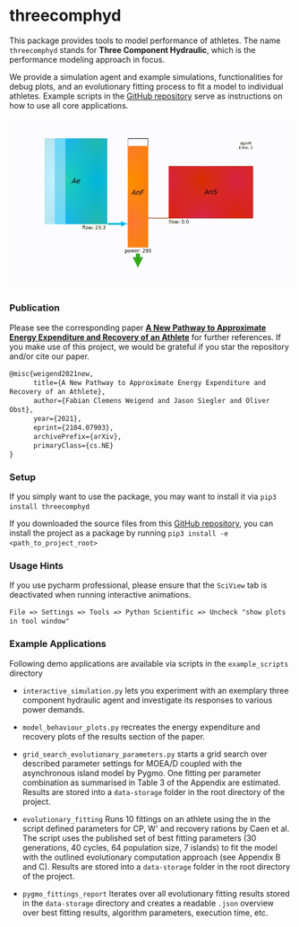 # threecomphyd

This package provides tools to model performance of athletes. The name `threecomphyd` stands for 
__Three Component Hydraulic__, which is the performance modeling approach in focus. 

We provide a simulation agent and example simulations, functionalities for debug plots, and an evolutionary fitting process to fit a model to individual athletes. 
Example scripts in the [GitHub repository](https://github.com/faweigend/three_comp_hyd) serve as instructions on 
how to use all core applications.

![](./httpdocs/title.gif)

### Publication

Please see the corresponding paper 
[__A New Pathway to Approximate Energy Expenditure and Recovery of an Athlete__](https://arxiv.org/abs/2104.07903) for 
further references. If you make use of this project, we would be grateful if 
you star the repository and/or cite our paper.
```
@misc{weigend2021new,
      title={A New Pathway to Approximate Energy Expenditure and Recovery of an Athlete}, 
      author={Fabian Clemens Weigend and Jason Siegler and Oliver Obst},
      year={2021},
      eprint={2104.07903},
      archivePrefix={arXiv},
      primaryClass={cs.NE}
}
```

### Setup

If you simply want to use the package, you may want to install it via `pip3 install threecomphyd`

If you downloaded the source files from this [GitHub repository](https://github.com/faweigend/three_comp_hyd), 
you can install the project as a package by running `pip3 install -e <path_to_project_root>`


### Usage Hints

If you use pycharm professional, please ensure that the `SciView` tab is deactivated when running interactive animations.
```
File => Settings => Tools => Python Scientific => Uncheck "show plots in tool window"
```

### Example Applications

Following demo applications are available via scripts in the `example_scripts` directory

* `interactive_simulation.py` lets you experiment with an exemplary three component hydraulic agent and 
investigate its responses to various power demands.

* `model_behaviour_plots.py` recreates the energy expenditure and recovery plots of the results section of the paper.

* `grid_search_evolutionary_parameters.py` starts a grid search over described parameter settings for MOEA/D coupled 
  with the asynchronous island model by Pygmo. One fitting per parameter combination as summarised in Table 3 of the Appendix 
  are estimated. Results are stored into a `data-storage` folder in the root directory of the project.
  
* `evolutionary_fitting` Runs 10 fittings on an athlete using the in the script defined parameters for CP, W' and recovery 
  rations by Caen et al. The script uses the published set of best fitting parameters (30 generations, 
  40 cycles, 64 population size, 7 islands) to fit the model with the outlined evolutionary computation approach 
  (see Appendix B and C). Results are stored into a `data-storage` folder in the root directory of the project.

* `pygmo_fittings_report` Iterates over all evolutionary fitting results stored in the `data-storage` directory and creates
  a readable `.json` overview over best fitting results, algorithm parameters, execution time, etc.